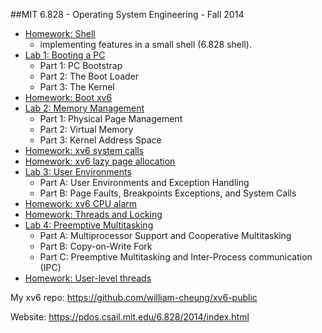 ##MIT 6.828 - Operating System Engineering - Fall 2014

* [Homework: Shell](https://github.com/william-cheung/mit-6.828-2014/tree/lab1/homework/hw2-shell)
  - implementing features in a small shell (6.828 shell).
* [Lab 1: Booting a PC](https://github.com/william-cheung/mit-6.828-2014/tree/lab1)
  - Part 1: PC Bootstrap
  - Part 2: The Boot Loader
  - Part 3: The Kernel
* [Homework: Boot xv6](https://github.com/william-cheung/mit-6.828-2014/blob/lab1/homework/hw1-boot-xv6.txt)
* [Lab 2: Memory Management](https://github.com/william-cheung/mit-6.828-2014/tree/lab2)
  - Part 1: Physical Page Management
  - Part 2: Virtual Memory
  - Part 3: Kernel Address Space
* [Homework: xv6 system calls](https://github.com/william-cheung/xv6-public)
* [Homework: xv6 lazy page allocation](https://github.com/william-cheung/mit-6.828-2014/blob/lab2/homework/hw4-lazy-page-allocation.c)
* [Lab 3: User Environments](https://github.com/william-cheung/mit-6.828-2014/tree/lab3)
  - Part A: User Environments and Exception Handling
  - Part B: Page Faults, Breakpoints Exceptions, and System Calls
* [Homework: xv6 CPU alarm](https://github.com/william-cheung/xv6-public/blob/master/trap.c)
* [Homework: Threads and Locking](https://github.com/william-cheung/mit-6.828-2014/blob/lab3/ph.c)
* [Lab 4: Preemptive Multitasking](https://github.com/william-cheung/mit-6.828-2014/tree/lab4)
  - Part A: Multiprocessor Support and Cooperative Multitasking
  - Part B: Copy-on-Write Fork
  - Part C: Preemptive Multitasking and Inter-Process communication (IPC)
* [Homework: User-level threads](https://github.com/william-cheung/xv6-public/blob/master/uthread_switch.S)

My xv6 repo: https://github.com/william-cheung/xv6-public

Website: https://pdos.csail.mit.edu/6.828/2014/index.html
